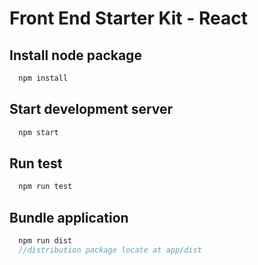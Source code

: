 # Front End Starter Kit - React

## Install node package
```javascript
  npm install
```

## Start development server
```javascript
  npm start
```

## Run test
```javascript
  npm run test
```

## Bundle application
```javascript
  npm run dist
  //distribution package locate at app/dist
```


